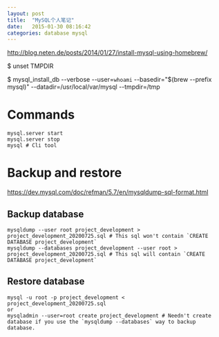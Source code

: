 ```yaml
---
layout: post
title:  "MySQL个人笔记"
date:   2015-01-30 08:16:42
categories: database mysql
---
```


http://blog.neten.de/posts/2014/01/27/install-mysql-using-homebrew/

$ unset TMPDIR

$ mysql_install_db --verbose --user=`whoami` --basedir="$(brew --prefix mysql)" --datadir=/usr/local/var/mysql --tmpdir=/tmp

# Commands
```shell script
mysql.server start
mysql.server stop
mysql # Cli tool
```

# Backup and restore
https://dev.mysql.com/doc/refman/5.7/en/mysqldump-sql-format.html

## Backup database 
```shell script
mysqldump --user root project_development > project_development_20200725.sql # This sql won't contain `CREATE DATABASE project_development` 
mysqldump --databases project_development --user root > project_development_20200725.sql # This sql will contain `CREATE DATABASE project_development`
```

## Restore database
```shell script
mysql -u root -p project_development < project_development_20200725.sql
or
mysqladmin --user=root create project_development # Needn't create database if you use the `mysqldump --databases` way to backup database.
```